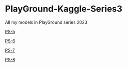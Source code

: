 # PlayGround-Kaggle-Series3

All my models in PlayGround series 2023

[PS-5]()

[PS-6](https://www.kaggle.com/code/francescoliveras/ps-s3-e6-personal-best-score-eda-en-es)

[PS-7](https://www.kaggle.com/code/francescoliveras/ps-s3-e7-eda-simple-model)

[PS-8](https://www.kaggle.com/code/francescoliveras/ps-s3-e8-eda-model-en-es)
